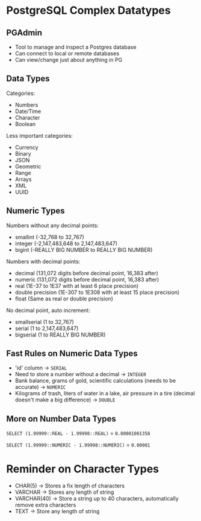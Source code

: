 # PostgreSQL Complex Datatypes

## PGAdmin

* Tool to manage and inspect a Postgres database
* Can connect to local or remote databases
* Can view/change just about anything in PG

## Data Types

Categories: 
* Numbers
* Date/Time
* Character
* Boolean

Less important categories:
* Currency
* Binary
* JSON
* Geometric
* Range
* Arrays
* XML
* UUID

## Numeric Types

Numbers without any decimal points:
* smallint (-32,768 to 32,767)
* integer (-2,147,483,648 to 2,147,483,647)
* bigint (-REALLY BIG NUMBER to REALLY BIG NUMBER)

Numbers with decimal points:  
* decimal (131,072 digits before decimal point, 16,383 after)
* numeric (131,072 digits before decimal point, 16,383 after)
* real (1E-37 to 1E37 with at least 6 place precision)
* double precision (1E-307 to 1E308 with at least 15 place precision)
* float (Same as real or double precision)

No decimal point, auto increment:
* smallserial (1 to 32,767)
* serial (1 to 2,147,483,647)
* bigserial (1 to REALLY BIG NUMBER)

## Fast Rules on Numeric Data Types

* 'id' column -> `SERIAL`
* Need to store a number without a decimal -> `INTEGER`
* Bank balance, grams of gold, scientific calculations (needs to be accurate) -> `NUMERIC`
* Kilograms of trash, liters of water in a lake, air pressure in a tire (decimal doesn't make a big difference) -> `DOUBLE`

## More on Number Data Types

`SELECT (1.99999::REAL - 1.99998::REAL)` = `0.00001001358`

`SELECT (1.99999::NUMERIC - 1.99998::NUMERIC)` = `0.00001`

# Reminder on Character Types

* CHAR(5) -> Stores a fix length of characters
* VARCHAR -> Stores any length of string
* VARCHAR(40) -> Store a string up to 40 characters, automatically remove extra characters
* TEXT -> Store any length of string
